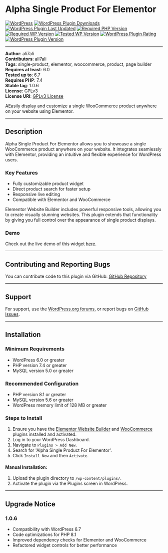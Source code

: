 # Alpha Single Product For Elementor

[![WordPress](https://img.shields.io/badge/WordPress-%E2%86%92-lightgrey.svg?style=flat-square)](https://wordpress.org/plugins/alpha-single-product-for-elementor/)
[![WordPress Plugin Downloads](https://img.shields.io/wordpress/plugin/dt/alpha-single-product-for-elementor?style=flat-square)](https://wordpress.org/plugins/alpha-single-product-for-elementor/)
[![WordPress Plugin Last Updated](https://img.shields.io/wordpress/plugin/last-updated/alpha-single-product-for-elementor?style=flat-square)](https://wordpress.org/plugins/alpha-single-product-for-elementor/)
[![Required PHP Version](https://img.shields.io/wordpress/plugin/required-php/alpha-single-product-for-elementor?style=flat-square)](https://wordpress.org/plugins/alpha-single-product-for-elementor/)
[![Required WP Version](https://img.shields.io/wordpress/plugin/wp-version/alpha-single-product-for-elementor?style=flat-square)](https://wordpress.org/plugins/alpha-single-product-for-elementor/)
[![Tested WP Version](https://img.shields.io/wordpress/plugin/tested/alpha-single-product-for-elementor?style=flat-square)](https://wordpress.org/plugins/alpha-single-product-for-elementor/)
[![WordPress Plugin Rating](https://img.shields.io/wordpress/plugin/stars/alpha-single-product-for-elementor?style=flat-square)](https://wordpress.org/plugins/alpha-single-product-for-elementor/)
[![WordPress Plugin Version](https://img.shields.io/wordpress/plugin/v/alpha-single-product-for-elementor?style=flat-square)](https://wordpress.org/plugins/alpha-single-product-for-elementor/)

---

**Author**: ali7ali  
**Contributors**: ali7ali  
**Tags**: single-product, elementor, woocommerce, product, page builder  
**Requires at least**: 6.0  
**Tested up to**: 6.7  
**Requires PHP**: 7.4  
**Stable tag**: 1.0.6  
**License**: GPLv3  
**License URI**: [GPLv3 License](https://www.gnu.org/licenses/gpl-3.0.html)

AEasily display and customize a single WooCommerce product anywhere on your website using Elementor.

---

## Description

Alpha Single Product For Elementor allows you to showcase a single WooCommerce product anywhere on your website. It integrates seamlessly with Elementor, providing an intuitive and flexible experience for WordPress users.

### Key Features

- Fully customizable product widget
- Direct product search for faster setup
- Responsive live editing
- Compatible with Elementor and WooCommerce

Elementor Website Builder includes powerful responsive tools, allowing you to create visually stunning websites. This plugin extends that functionality by giving you full control over the appearance of single product displays.

### Demo

Check out the live demo of this widget [here](https://ali-ali.org/project/alpha-single-product-for-elementor/).

---

## Contributing and Reporting Bugs

You can contribute code to this plugin via GitHub: [GitHub Repository](https://github.com/ali7ali/Alpha-Single-Product-For-Elementor)

---

## Support

For support, use the [WordPress.org forums](https://wordpress.org/support/plugin/alpha-single-product-for-elementor/), or report bugs on [GitHub Issues](https://github.com/ali7ali/Alpha-Single-Product-For-Elementor/issues/new/choose).

---

## Installation

### Minimum Requirements

- WordPress 6.0 or greater
- PHP version 7.4 or greater
- MySQL version 5.0 or greater

### Recommended Configuration

- PHP version 8.1 or greater
- MySQL version 5.6 or greater
- WordPress memory limit of 128 MB or greater

### Steps to Install

1. Ensure you have the [Elementor Website Builder](https://wordpress.org/plugins/elementor/) and [WooCommerce](https://wordpress.org/plugins/woocommerce/) plugins installed and activated.
2. Log in to your WordPress Dashboard.
3. Navigate to `Plugins > Add New`.
4. Search for 'Alpha Single Product For Elementor'.
5. Click `Install Now` and then `Activate`.

#### Manual Installation:

1. Upload the plugin directory to `/wp-content/plugins/`.
2. Activate the plugin via the Plugins screen in WordPress.

---

## Upgrade Notice

### 1.0.6

- Compatibility with WordPress 6.7
- Code optimizations for PHP 8.1
- Improved dependency checks for Elementor and WooCommerce
- Refactored widget controls for better performance
